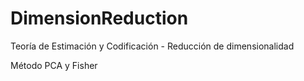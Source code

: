 # DimensionReduction
Teoría de Estimación y Codificación - Reducción de dimensionalidad

Método PCA y Fisher
